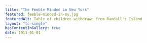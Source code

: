 ```yaml
---
title: "The Feeble Minded in New York"
featured: feeble-minded-in-ny.jpg
featuredAlt: Table of children withdrawn from Randall's Island
layout: "tc-single"
hasContentInGallery: true
date: 1911-01-01
---
```

